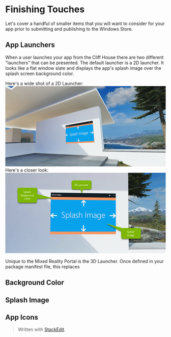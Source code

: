# Finishing Touches
Let's cover a handful of smaller items that you will want to consider for your app prior to submitting and publishing to the Windows Store. 

## App Launchers
When a user launches your app from the Cliff House there are two different "launchers" that can be presented. The default launcher is a 2D launcher. It looks like a flat window slate and displays the app's splash image over the splash screen background color.

Here's a wide shot of a 2D Launcher:
![2D Launcher](https://raw.githubusercontent.com/ericahlstrom/Doc-Temp/master/images/4-2DLauncher.jpg)
Here's a closer look:
![enter image description here](https://raw.githubusercontent.com/ericahlstrom/Doc-Temp/master/images/4-2DLauncher2.jpg)

Unique to the Mixed Reality Portal is the 3D Launcher. Once defined in your package manifest file, this replaces

## Background Color

## Splash Image




## App Icons 


> Written with [StackEdit](https://stackedit.io/).
<!--stackedit_data:
eyJoaXN0b3J5IjpbMTE5NDA2NTg5Nl19
-->